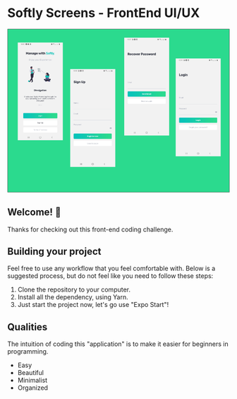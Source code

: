 # Softly Screens - FrontEnd UI/UX

![Design preview for the Coding Bootcamp Testimonials Slider coding challenge](./assets/banner.png)

## Welcome! 👋

Thanks for checking out this front-end coding challenge.

## Building your project

Feel free to use any workflow that you feel comfortable with. Below is a suggested process, but do not feel like you need to follow these steps:

1. Clone the repository to your computer.
2. Install all the dependency, using Yarn.
3. Just start the project now, let's go use "Expo Start"!

## Qualities

The intuition of coding this "application" is to make it easier for beginners in programming.

- Easy
- Beautiful
- Minimalist
- Organized
